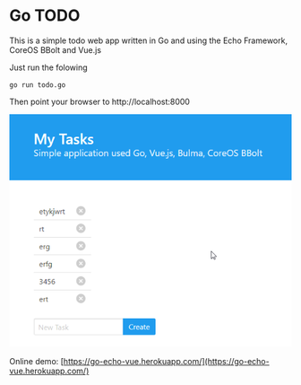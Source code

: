 # Go TODO

This is a simple todo web app written in Go and using the Echo Framework, CoreOS BBolt and Vue.js

Just run the folowing

```
go run todo.go
```

Then point your browser to http://localhost:8000

![Screenshot](screen.png)

Online demo: [https://go-echo-vue.herokuapp.com/](https://go-echo-vue.herokuapp.com/)